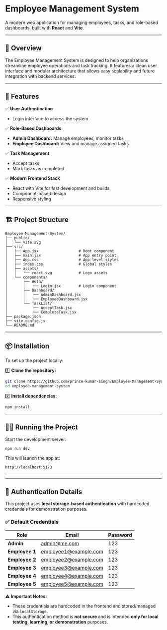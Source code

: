 
# Employee Management System

A modern web application for managing employees, tasks, and role-based dashboards, built with **React** and **Vite**.

---

## 🌟 Overview

The Employee Management System is designed to help organizations streamline employee operations and task tracking. It features a clean user interface and modular architecture that allows easy scalability and future integration with backend services.

---

## 🚀 Features

✅ **User Authentication**
- Login interface to access the system

✅ **Role-Based Dashboards**
- **Admin Dashboard:** Manage employees, monitor tasks
- **Employee Dashboard:** View and manage assigned tasks

✅ **Task Management**
- Accept tasks
- Mark tasks as completed

✅ **Modern Frontend Stack**
- React with Vite for fast development and builds
- Component-based design
- Responsive styling

---

## 🏗️ Project Structure

```
Employee-Management-System/
├── public/
│   └── vite.svg
├── src/
│   ├── App.jsx                  # Root component
│   ├── main.jsx                 # App entry point
│   ├── App.css                  # App-level styles
│   ├── index.css                # Global styles
│   ├── assets/
│   │   └── react.svg            # Logo assets
│   └── components/
│       ├── Auth/
│       │   └── Login.jsx        # Login component
│       ├── Dashboard/
│       │   ├── AdminDashboard.jsx
│       │   └── EmployeeDashboard.jsx
│       └── TaskList/
│           ├── AcceptTask.jsx
│           └── CompleteTask.jsx
├── package.json
├── vite.config.js
└── README.md
```


---

## 📦 Installation

To set up the project locally:

1️⃣ **Clone the repository:**

```bash
git clone https://github.com/prince-kumar-singh/Employee-Management-System.git
cd employee-management-system
```

2️⃣ **Install dependencies:**

```bash
npm install
```

---

## 🧑‍💻 Running the Project

Start the development server:

```bash
npm run dev
```

This will launch the app at:

```
http://localhost:5173
```

---
---

## 🔐 Authentication Details

This project uses **local storage-based authentication** with hardcoded credentials for demonstration purposes.

### ✅ Default Credentials

| Role        | Email                   | Password |
|-------------|-------------------------|----------|
| **Admin**   | admin@me.com            | 123      |
| **Employee 1** | employee1@example.com | 123      |
| **Employee 2** | employee2@example.com | 123      |
| **Employee 3** | employee3@example.com | 123      |
| **Employee 4** | employee4@example.com | 123      |
| **Employee 5** | employee5@example.com | 123      |

⚠️ **Important Notes:**
- These credentials are hardcoded in the frontend and stored/managed via `localStorage`.
- This authentication method is **not secure** and is intended **only for local testing, learning, or demonstration** purposes.


